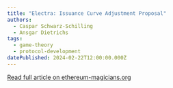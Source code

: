 ```yaml
---
title: "Electra: Issuance Curve Adjustment Proposal"
authors:
  - Caspar Schwarz-Schilling
  - Ansgar Dietrichs
tags:
  - game-theory
  - protocol-development
datePublished: 2024-02-22T12:00:00.000Z
---
```


[Read full article on ethereum-magicians.org](https://ethereum-magicians.org/t/electra-issuance-curve-adjustment-proposal/18825)
